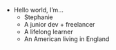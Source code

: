 - Hello world, I’m…
  - Stephanie
  - A junior dev + freelancer
  - A lifelong learner
  - An American living in England
